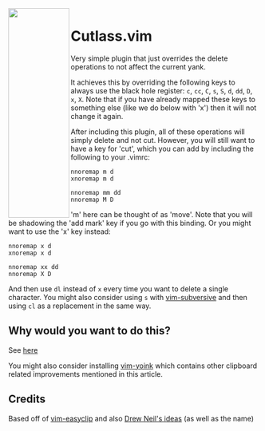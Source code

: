 <img align="left" width="122" height="420" src="https://i.imgur.com/30weJjp.png">

# Cutlass.vim

Very simple plugin that just overrides the delete operations to not affect the current yank.

It achieves this by overriding the following keys to always use the black hole register:  `c`, `cc`, `C`, `s`, `S`, `d`, `dd`, `D`, `x`, `X`.  Note that if you have already mapped these keys to something else (like we do below with 'x') then it will not change it again.

After including this plugin, all of these operations will simply delete and not cut.  However, you will still want to have a key for 'cut', which you can add by including the following to your .vimrc:

```
nnoremap m d
xnoremap m d

nnoremap mm dd
nnoremap M D
```

'm' here can be thought of as 'move'.  Note that you will be shadowing the 'add mark' key if you go with this binding.  Or you might want to use the 'x' key instead:

```
nnoremap x d
xnoremap x d

nnoremap xx dd
nnoremap X D
```

And then use `dl` instead of `x` every time you want to delete a single character.  You might also consider using `s` with [vim-subversive](https://github.com/svermeulen/vim-subversive) and then using `cl` as a replacement in the same way.

## Why would you want to do this?

See [here](http://vimcasts.org/blog/2013/11/registers-the-good-the-bad-and-the-ugly-parts/)

You might also consider installing [vim-yoink](https://github.com/svermeulen/vim-yoink) which contains other clipboard related improvements mentioned in this article.

## Credits

Based off of [vim-easyclip](https://github.com/svermeulen/vim-easyclip) and also [Drew Neil's ideas](https://github.com/nelstrom/vim-cutlass) (as well as the name)

